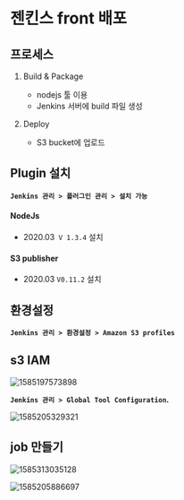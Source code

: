 # 젠킨스 front 배포

## 프로세스

1. Build & Package

   - nodejs 툴 이용
   - Jenkins 서버에 build 파일 생성

2. Deploy

   - S3 bucket에 업로드

     



## Plugin 설치

**`Jenkins 관리 > 플러그인 관리 > 설치 가능`**

#### NodeJs

* 2020.03` V 1.3.4` 설치 



#### S3 publisher

* 2020.03 `V0.11.2` 설치 



## 환경설정

**`Jenkins 관리 > 환경설정 > Amazon S3 profiles`**



## s3 IAM 

![1585197573898](C:\Users\apexsoft\AppData\Roaming\Typora\typora-user-images\1585197573898.png)





**`Jenkins 관리 > Global Tool Configuration`.**

![1585205329321](C:\Users\apexsoft\AppData\Roaming\Typora\typora-user-images\1585205329321.png)





## job 만들기

![1585313035128](C:\Users\apexsoft\AppData\Roaming\Typora\typora-user-images\1585313035128.png)

![1585205886697](C:\Users\apexsoft\AppData\Roaming\Typora\typora-user-images\1585205886697.png)